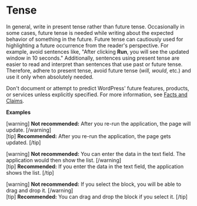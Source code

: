 # Tense

In general, write in present tense rather than future tense. Occasionally in some cases, future tense is needed while writing about the expected behavior of something in the future. Future tense can cautiously used for highlighting a future occurrence from the reader's perspective. For example, avoid sentences like, "After clicking **Run**, you will see the updated window in 10 seconds." Additionally, sentences using present tense are easier to read and interpret than sentences that use past or future tense. Therefore, adhere to present tense, avoid future tense (*will, would*, etc.) and use it only when absolutely needed.

Don't document or attempt to predict WordPress' future features, products, or services unless explicitly specified. For more information, see [Facts and Claims]().

**Examples**  

[warning] **Not recommended:** After you re-run the application, the page will update. [/warning]  
[tip] **Recommended:** After you re-run the application, the page gets updated. [/tip]

[warning] **Not recommended:** You can enter the data in the text field. The application would then show the list.  [/warning]  
[tip] **Recommended:** If you enter the data in the text field, the application shows the list. [/tip]

[warning] **Not recommended:** If you select the block, you will be able to drag and drop it. [/warning]  
[tip] **Recommended:** You can drag and drop the block if you select it. [/tip]
